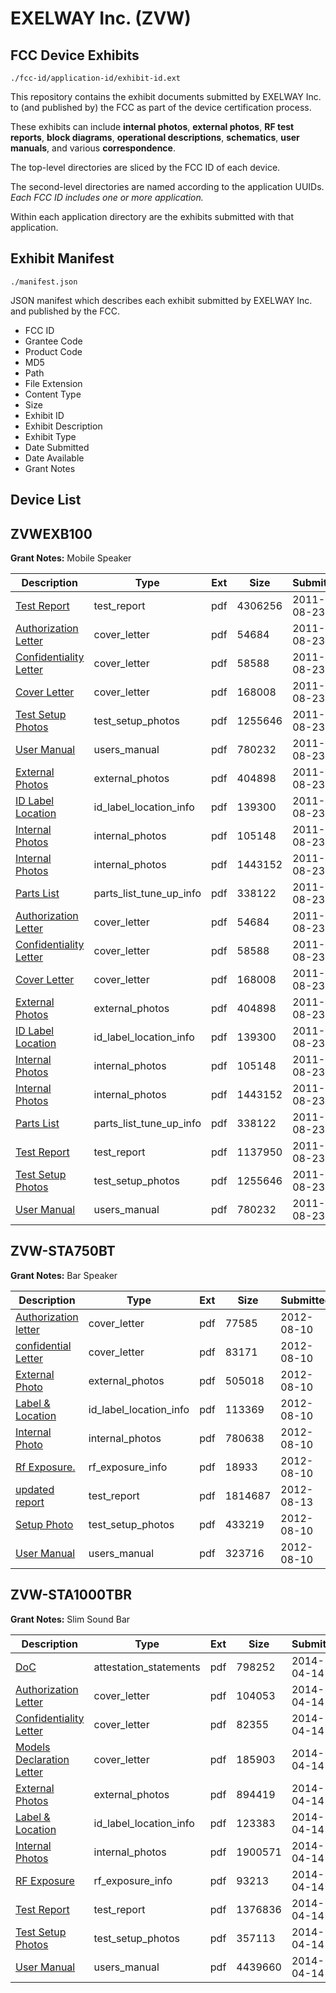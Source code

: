 # EXELWAY Inc. (ZVW)
## FCC Device Exhibits

```
./fcc-id/application-id/exhibit-id.ext
```

This repository contains the exhibit documents submitted by EXELWAY Inc. to (and published by) the FCC as part of the device certification process.

These exhibits can include **internal photos**, **external photos**, **RF test reports**, **block diagrams**, **operational descriptions**, **schematics**, **user manuals**, and various **correspondence**.

The top-level directories are sliced by the FCC ID of each device.

The second-level directories are named according to the application UUIDs. *Each FCC ID includes one or more application.*

Within each application directory are the exhibits submitted with that application. 

## Exhibit Manifest

```
./manifest.json
```

JSON manifest which describes each exhibit submitted by EXELWAY Inc. and published by the FCC.

- FCC ID
- Grantee Code
- Product Code
- MD5
- Path
- File Extension
- Content Type
- Size
- Exhibit ID
- Exhibit Description
- Exhibit Type
- Date Submitted
- Date Available
- Grant Notes

## Device List
## ZVWEXB100
**Grant Notes:** Mobile Speaker

| Description | Type | Ext | Size | Submitted | Available |
| ----------- | ---- | --- | ---- | --------- | --------- |
| [Test Report](ZVWEXB100/65fea537fee437d1e8cf80da10b03d0e/1527498.pdf) | test_report | pdf | 4306256 | 2011-08-23 | 2011-08-23 |
| [Authorization Letter](ZVWEXB100/65fea537fee437d1e8cf80da10b03d0e/1527490.pdf) | cover_letter | pdf | 54684 | 2011-08-23 | 2011-08-23 |
| [Confidentiality Letter](ZVWEXB100/65fea537fee437d1e8cf80da10b03d0e/1527492.pdf) | cover_letter | pdf | 58588 | 2011-08-23 | 2011-08-23 |
| [Cover Letter](ZVWEXB100/65fea537fee437d1e8cf80da10b03d0e/1527497.pdf) | cover_letter | pdf | 168008 | 2011-08-23 | 2011-08-23 |
| [Test Setup Photos](ZVWEXB100/65fea537fee437d1e8cf80da10b03d0e/1527499.pdf) | test_setup_photos | pdf | 1255646 | 2011-08-23 | 2011-08-23 |
| [User Manual](ZVWEXB100/65fea537fee437d1e8cf80da10b03d0e/1527513.pdf) | users_manual | pdf | 780232 | 2011-08-23 | 2011-08-23 |
| [External Photos](ZVWEXB100/65fea537fee437d1e8cf80da10b03d0e/1527493.pdf) | external_photos | pdf | 404898 | 2011-08-23 | 2011-08-23 |
| [ID Label Location](ZVWEXB100/65fea537fee437d1e8cf80da10b03d0e/1527494.pdf) | id_label_location_info | pdf | 139300 | 2011-08-23 | 2011-08-23 |
| [Internal Photos](ZVWEXB100/65fea537fee437d1e8cf80da10b03d0e/1527491.pdf) | internal_photos | pdf | 105148 | 2011-08-23 | 2011-08-23 |
| [Internal Photos](ZVWEXB100/65fea537fee437d1e8cf80da10b03d0e/1527495.pdf) | internal_photos | pdf | 1443152 | 2011-08-23 | 2011-08-23 |
| [Parts List](ZVWEXB100/65fea537fee437d1e8cf80da10b03d0e/1527496.pdf) | parts_list_tune_up_info | pdf | 338122 | 2011-08-23 | 2011-08-23 |
| [Authorization Letter](ZVWEXB100/5aa3aa6a81ab114c92efed84450406e4/1527490.pdf) | cover_letter | pdf | 54684 | 2011-08-23 | 2011-08-23 |
| [Confidentiality Letter](ZVWEXB100/5aa3aa6a81ab114c92efed84450406e4/1527492.pdf) | cover_letter | pdf | 58588 | 2011-08-23 | 2011-08-23 |
| [Cover Letter](ZVWEXB100/5aa3aa6a81ab114c92efed84450406e4/1527497.pdf) | cover_letter | pdf | 168008 | 2011-08-23 | 2011-08-23 |
| [External Photos](ZVWEXB100/5aa3aa6a81ab114c92efed84450406e4/1527493.pdf) | external_photos | pdf | 404898 | 2011-08-23 | 2011-08-23 |
| [ID Label Location](ZVWEXB100/5aa3aa6a81ab114c92efed84450406e4/1527494.pdf) | id_label_location_info | pdf | 139300 | 2011-08-23 | 2011-08-23 |
| [Internal Photos](ZVWEXB100/5aa3aa6a81ab114c92efed84450406e4/1527491.pdf) | internal_photos | pdf | 105148 | 2011-08-23 | 2011-08-23 |
| [Internal Photos](ZVWEXB100/5aa3aa6a81ab114c92efed84450406e4/1527495.pdf) | internal_photos | pdf | 1443152 | 2011-08-23 | 2011-08-23 |
| [Parts List](ZVWEXB100/5aa3aa6a81ab114c92efed84450406e4/1527496.pdf) | parts_list_tune_up_info | pdf | 338122 | 2011-08-23 | 2011-08-23 |
| [Test Report](ZVWEXB100/5aa3aa6a81ab114c92efed84450406e4/1527564.pdf) | test_report | pdf | 1137950 | 2011-08-23 | 2011-08-23 |
| [Test Setup Photos](ZVWEXB100/5aa3aa6a81ab114c92efed84450406e4/1527499.pdf) | test_setup_photos | pdf | 1255646 | 2011-08-23 | 2011-08-23 |
| [User Manual](ZVWEXB100/5aa3aa6a81ab114c92efed84450406e4/1527513.pdf) | users_manual | pdf | 780232 | 2011-08-23 | 2011-08-23 |
## ZVW-STA750BT
**Grant Notes:** Bar Speaker

| Description | Type | Ext | Size | Submitted | Available |
| ----------- | ---- | --- | ---- | --------- | --------- |
| [Authorization letter](ZVW-STA750BT/fcf84ecee5166318607f5955703357a7/1764010.pdf) | cover_letter | pdf | 77585 | 2012-08-10 | 2012-08-10 |
| [confidential Letter](ZVW-STA750BT/fcf84ecee5166318607f5955703357a7/1764011.pdf) | cover_letter | pdf | 83171 | 2012-08-10 | 2012-08-10 |
| [External Photo](ZVW-STA750BT/fcf84ecee5166318607f5955703357a7/1764015.pdf) | external_photos | pdf | 505018 | 2012-08-10 | 2012-08-10 |
| [Label & Location](ZVW-STA750BT/fcf84ecee5166318607f5955703357a7/1764016.pdf) | id_label_location_info | pdf | 113369 | 2012-08-10 | 2012-08-10 |
| [Internal Photo](ZVW-STA750BT/fcf84ecee5166318607f5955703357a7/1764017.pdf) | internal_photos | pdf | 780638 | 2012-08-10 | 2012-08-10 |
| [Rf Exposure.](ZVW-STA750BT/fcf84ecee5166318607f5955703357a7/1764018.pdf) | rf_exposure_info | pdf | 18933 | 2012-08-10 | 2012-08-10 |
| [updated report](ZVW-STA750BT/fcf84ecee5166318607f5955703357a7/1765098.pdf) | test_report | pdf | 1814687 | 2012-08-13 | 2012-08-10 |
| [Setup Photo](ZVW-STA750BT/fcf84ecee5166318607f5955703357a7/1764020.pdf) | test_setup_photos | pdf | 433219 | 2012-08-10 | 2012-08-10 |
| [User Manual](ZVW-STA750BT/fcf84ecee5166318607f5955703357a7/1764021.pdf) | users_manual | pdf | 323716 | 2012-08-10 | 2012-08-10 |
## ZVW-STA1000TBR
**Grant Notes:** Slim Sound Bar

| Description | Type | Ext | Size | Submitted | Available |
| ----------- | ---- | --- | ---- | --------- | --------- |
| [DoC](ZVW-STA1000TBR/e929107f5746d39eed91b7d825461dd8/2241321.pdf) | attestation_statements | pdf | 798252 | 2014-04-14 | 2014-04-14 |
| [Authorization Letter](ZVW-STA1000TBR/e929107f5746d39eed91b7d825461dd8/2241318.pdf) | cover_letter | pdf | 104053 | 2014-04-14 | 2014-04-14 |
| [Confidentiality Letter](ZVW-STA1000TBR/e929107f5746d39eed91b7d825461dd8/2241319.pdf) | cover_letter | pdf | 82355 | 2014-04-14 | 2014-04-14 |
| [Models Declaration Letter](ZVW-STA1000TBR/e929107f5746d39eed91b7d825461dd8/2241320.pdf) | cover_letter | pdf | 185903 | 2014-04-14 | 2014-04-14 |
| [External Photos](ZVW-STA1000TBR/e929107f5746d39eed91b7d825461dd8/2241328.pdf) | external_photos | pdf | 894419 | 2014-04-14 | 2014-04-14 |
| [Label & Location](ZVW-STA1000TBR/e929107f5746d39eed91b7d825461dd8/2241330.pdf) | id_label_location_info | pdf | 123383 | 2014-04-14 | 2014-04-14 |
| [Internal Photos](ZVW-STA1000TBR/e929107f5746d39eed91b7d825461dd8/2241329.pdf) | internal_photos | pdf | 1900571 | 2014-04-14 | 2014-04-14 |
| [RF Exposure](ZVW-STA1000TBR/e929107f5746d39eed91b7d825461dd8/2241327.pdf) | rf_exposure_info | pdf | 93213 | 2014-04-14 | 2014-04-14 |
| [Test Report](ZVW-STA1000TBR/e929107f5746d39eed91b7d825461dd8/2241325.pdf) | test_report | pdf | 1376836 | 2014-04-14 | 2014-04-14 |
| [Test Setup Photos](ZVW-STA1000TBR/e929107f5746d39eed91b7d825461dd8/2241326.pdf) | test_setup_photos | pdf | 357113 | 2014-04-14 | 2014-04-14 |
| [User Manual](ZVW-STA1000TBR/e929107f5746d39eed91b7d825461dd8/2241331.pdf) | users_manual | pdf | 4439660 | 2014-04-14 | 2014-04-14 |
